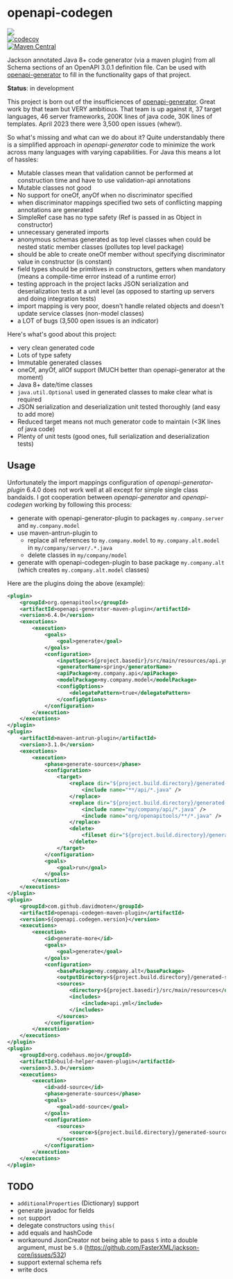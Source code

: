 # openapi-codegen
<a href="https://github.com/davidmoten/openapi-codegen/actions/workflows/ci.yml"><img src="https://github.com/davidmoten/openapi-codegen/actions/workflows/ci.yml/badge.svg"/></a><br/>
[![codecov](https://codecov.io/gh/davidmoten/openapi-codegen/branch/master/graph/badge.svg)](https://codecov.io/gh/davidmoten/openapi-codegen)<br/>
[![Maven Central](https://maven-badges.herokuapp.com/maven-central/au.gov.amsa/openapi-codegen/badge.svg?style=flat)](https://maven-badges.herokuapp.com/maven-central/au.gov.amsa/openapi-codegen)<br/>

Jackson annotated Java 8+ code generator (via a maven plugin) from all Schema sections of an OpenAPI 3.0.1 definition file. Can be used with [openapi-generator](https://github.com/OpenAPITools/openapi-generator) to fill in the functionality gaps of that project.

**Status**: in development 

This project is born out of the insufficiences of [openapi-generator](https://github.com/OpenAPITools/openapi-generator). Great work by that team but VERY ambitious. That team is up against it, 37 target languages, 46 server frameworks, 200K lines of java code, 30K lines of templates. April 2023 there were 3,500 open issues (whew!).

So what's missing and what can we do about it? Quite understandably there is a simplified approach in *openapi-generator* code to minimize the work across many languages with varying capabilities. For Java this means a lot of hassles:
* Mutable classes mean that validation cannot be performed at construction time and have to use validation-api annotations
* Mutable classes not good 
* No support for oneOf, anyOf when no discriminator specified
* when discriminator mappings specified two sets of conflicting mapping annotations are generated
* SimpleRef case has no type safety (Ref is passed in as Object in constructor)
* unnecessary generated imports
* anonymous schemas generated as top level classes when could be nested static member classes (pollutes top level package)
* should be able to create oneOf member without specifying discriminator value in constructor (is constant)
* field types should be primitives in constructors, getters when mandatory (means a compile-time error instead of a runtime error) 
* testing approach in the project lacks JSON serialization and deserialization tests at a unit level (as opposed to starting up servers and doing integration tests)
* import mapping is very poor, doesn't handle related objects and doesn't update service classes (non-model classes)
* a LOT of bugs (3,500 open issues is an indicator)

Here's what's good about this project:
* very clean generated code
* Lots of type safety
* Immutable generated classes
* oneOf, anyOf, allOf support (MUCH better than openapi-generator at the moment)
* Java 8+ date/time classes
* `java.util.Optional` used in generated classes to make clear what is required
* JSON serialization and deserialization unit tested thoroughly (and easy to add more)
* Reduced target means not much generator code to maintain (<3K lines of java code)
* Plenty of unit tests (good ones, full serialization and deserialization tests)

## Usage

Unfortunately the import mappings configuration of *openapi-generator-plugin* 6.4.0 does not work well at all except for simple single class bandaids. I got cooperation between *openapi-generator* and *openapi-codegen* working by following this process:

* generate with openapi-generator-plugin to packages `my.company.server` and `my.company.model`
* use maven-antrun-plugin to 
  * replace all references to `my.company.model` to `my.company.alt.model` in `my/company/server/.*.java`
  * delete classes in `my/company/model`
* generate with openapi-codegen-plugin to base package `my.company.alt` (which creates `my.company.alt.model` classes)

Here are the plugins doing the above (example):
```xml
<plugin>
    <groupId>org.openapitools</groupId>
    <artifactId>openapi-generator-maven-plugin</artifactId>
    <version>6.4.0</version>
    <executions>
        <execution>
            <goals>
                <goal>generate</goal>
            </goals>
            <configuration>
                <inputSpec>${project.basedir}/src/main/resources/api.yml</inputSpec>
                <generatorName>spring</generatorName>
                <apiPackage>my.company.api</apiPackage>
                <modelPackage>my.company.model</modelPackage>
                <configOptions>
                    <delegatePattern>true</delegatePattern>
                </configOptions>
            </configuration>
        </execution>
    </executions>
</plugin>
<plugin>
    <artifactId>maven-antrun-plugin</artifactId>
    <version>3.1.0</version>
    <executions>
        <execution>
            <phase>generate-sources</phase>
            <configuration>
                <target>
                    <replace dir="${project.build.directory}/generated-sources/openapi/src/main/java" token="MsiGet200Response" value="Path_msi_Get_200" failOnNoReplacements="true">
                        <include name="**/api/*.java" />
                    </replace>
                    <replace dir="${project.build.directory}/generated-sources/openapi/src/main/java" token="my.company.model" value="my.company.alt.model" failOnNoReplacements="true">
                        <include name="my/company/api/*.java" />
                        <include name="org/openapitools/**/*.java" />
                    </replace>
                    <delete>
                        <fileset dir="${project.build.directory}/generated-sources/openapi/src/main/java" includes="my/company/model/*.java" />
                    </delete>
                </target>
            </configuration>
            <goals>
                <goal>run</goal>
            </goals>
        </execution>
    </executions>
</plugin>
<plugin>
    <groupId>com.github.davidmoten</groupId>
    <artifactId>openapi-codegen-maven-plugin</artifactId>
    <version>${openapi.codegen.version}</version>
    <executions>
        <execution>
            <id>generate-more</id>
            <goals>
                <goal>generate</goal>
            </goals>
            <configuration>
                <basePackage>my.company.alt</basePackage>
                <outputDirectory>${project.build.directory}/generated-sources/openapi/src/main/java</outputDirectory>
                <sources>
                    <directory>${project.basedir}/src/main/resources</directory>
                    <includes>
                        <include>api.yml</include>
                    </includes>
                </sources>
            </configuration>
        </execution>
    </executions>
</plugin>
<plugin>
    <groupId>org.codehaus.mojo</groupId>
    <artifactId>build-helper-maven-plugin</artifactId>
    <version>3.3.0</version>
    <executions>
        <execution>
            <id>add-source</id>
            <phase>generate-sources</phase>
            <goals>
                <goal>add-source</goal>
            </goals>
            <configuration>
                <sources>
                    <source>${project.build.directory}/generated-sources/openapi/src/main/java</source>
                </sources>
            </configuration>
        </execution>
    </executions>
</plugin>

```

## TODO
* `additionalProperties` (Dictionary) support
* generate javadoc for fields
* `not` support
* delegate constructors using `this(`
* add equals and hashCode
* workaround JsonCreator not being able to pass `5` into a double argument, must be `5.0` (https://github.com/FasterXML/jackson-core/issues/532)
* support external schema refs
* write docs
